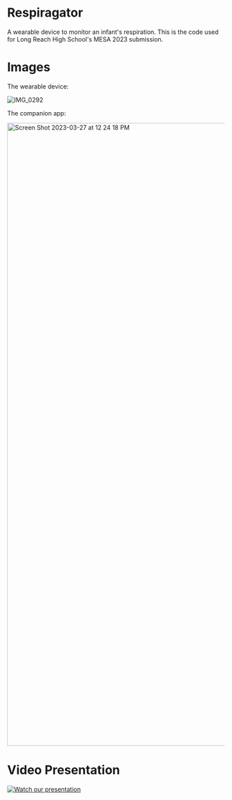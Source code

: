 # Respiragator
A wearable device to monitor an infant's respiration. This is the code used for Long Reach High School's MESA 2023 submission.

# Images
The wearable device:

![IMG_0292](https://github.com/asian-dev/respiragator/assets/29553973/e3954cb6-a44b-41cb-be58-a745b9754e87)

The companion app:

<img width="1440" alt="Screen Shot 2023-03-27 at 12 24 18 PM" src="https://github.com/asian-dev/respiragator/assets/29553973/a2358f10-648b-4334-9db9-f55f885e6a1e">


# Video Presentation

[![Watch our presentation](https://img.youtube.com/vi/TwMGJ_yM1vQ/hqdefault.jpg)](https://youtu.be/TwMGJ_yM1vQ)
